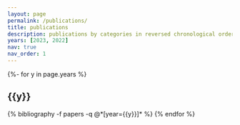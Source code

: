 ```yaml
---
layout: page
permalink: /publications/
title: publications
description: publications by categories in reversed chronological order. generated by jekyll-scholar.
years: [2023, 2022]
nav: true
nav_order: 1
---
```


<!-- _pages/publications.md -->
<div class="publications">

{%- for y in page.years %}

  <h2 class="year">{{y}}</h2>
  {% bibliography -f papers -q @*[year={{y}}]* %}
{% endfor %}

</div>
